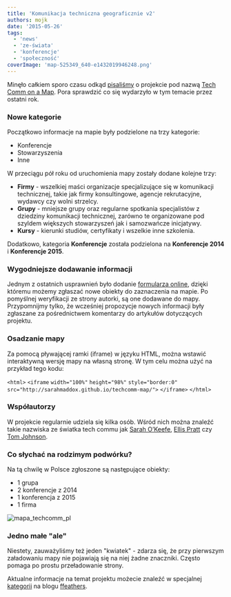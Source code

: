 ```yaml
---
title: 'Komunikacja techniczna geograficznie v2'
authors: mojk
date: '2015-05-26'
tags:
  - 'news'
  - 'ze-świata'
  - 'konferencje'
  - 'społeczność'
coverImage: 'map-525349_640-e1432019946248.png'
---
```


Minęło całkiem sporo czasu odkąd
[pisaliśmy](http://techwriter.pl/komunikacja-techniczna-geograficznie/) o
projekcie pod nazwą
[Tech Comm on a Map](http://sarahmaddox.github.io/techcomm-map/). Pora sprawdzić
co się wydarzyło w tym temacie przez ostatni rok.

<!--truncate-->

### Nowe kategorie

Początkowo informacje na mapie były podzielone na trzy kategorie:

- Konferencje
- Stowarzyszenia
- Inne

W przeciągu pół roku od uruchomienia mapy zostały dodane kolejne trzy:

- **Firmy** - wszelkiej maści organizacje specjalizujące się w komunikacji
  technicznej, takie jak firmy konsultingowe, agencje rekrutacyjne, wydawcy czy
  wolni strzelcy.
- **Grupy** - mniejsze grupy oraz regularne spotkania specjalistów z dziedziny
  komunikacji technicznej, zarówno te organizowane pod szyldem większych
  stowarzyszeń jak i samozwańcze inicjatywy.
- **Kursy** - kierunki studiów, certyfikaty i wszelkie inne szkolenia.

Dodatkowo, kategoria **Konferencje** została podzielona na **Konferencje 2014**
i **Konferencje 2015**.

### Wygodniejsze dodawanie informacji

Jednym z ostatnich usprawnień było dodanie
[formularza online](https://docs.google.com/forms/d/1uIEpAu0vpiDwNqwQcr-912TD1_nG_PND9J3NDCPvEXI/viewform),
dzięki któremu możemy zgłaszać nowe obiekty do zaznaczenia na mapie. Po
pomyślnej weryfikacji ze strony autorki, są one dodawane do mapy. Przypomnijmy
tylko, że wcześniej propozycje nowych informacji były zgłaszane za pośrednictwem
komentarzy do artykułów dotyczących projektu.

### Osadzanie mapy

Za pomocą pływającej ramki (iframe) w języku HTML, można wstawić interaktywną
wersję mapy na własną stronę. W tym celu można użyć na przykład tego kodu:

`<html>` `<iframe` `width="100%"` `height="98%"` `style="border:0"`
`src="http://sarahmaddox.github.io/techcomm-map/">` `</iframe>` `</html>`

### Współautorzy

W projekcie regularnie udziela się kilka osób. Wśród nich można znaleźć takie
nazwiska ze światka tech commu jak
[Sarah O’Keefe](http://www.scriptorium.com/about/sarah-okeefe/),
[Ellis Pratt](http://www.cherryleaf.com/blog/author/ellis/) czy
[Tom Johnson](http://idratherbewriting.com/aboutme/).

### Co słychać na rodzimym podwórku?

Na tą chwilę w Polsce zgłoszone są następujące obiekty:

- 1 grupa
- 2 konferencje z 2014
- 1 konferencja z 2015
- 1 firma

![mapa_techcomm_pl](images/mapa_techcomm_pl.png)

### Jedno małe "ale"

Niestety, zauważyliśmy też jeden "kwiatek" - zdarza się, że przy pierwszym
załadowaniu mapy nie pojawiają się na niej żadne znaczniki. Często pomaga po
prostu przeładowanie strony.

Aktualne informacje na temat projektu możecie znaleźć w specjalnej
[kategorii](https://ffeathers.wordpress.com/tech-comm-on-a-map/) na blogu
[ffeathers](https://ffeathers.wordpress.com/).
